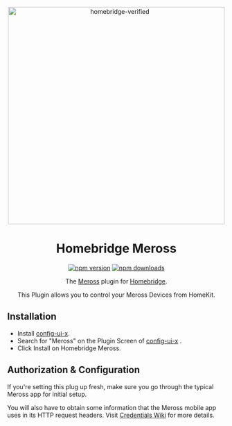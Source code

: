 <span align="center">

<a href="https://github.com/homebridge/verified/blob/master/verified-plugins.json"><img alt="homebridge-verified" src="https://raw.githubusercontent.com/donavanbecker/homebridge-meross/master/meross/Meross_x_Homebridge.svg" width="500px"></a>

# Homebridge Meross

<a href="https://www.npmjs.com/package/homebridge-meross"><img title="npm version" src="https://badgen.net/npm/v/homebridge-meross?icon=npm" ></a>
<a href="https://www.npmjs.com/package/homebridge-meross"><img title="npm downloads" src="https://badgen.net/npm/dt/homebridge-meross?icon=npm" ></a>

<p>The <a href="https://www.meross.com">Meross</a> plugin for
  <a href="https://homebridge.io">Homebridge</a>.

  This Plugin allows you to control your Meross Devices from HomeKit.
</p>

</span>

## Installation
* Install [config-ui-x](https://github.com/oznu/homebridge-config-ui-x).
* Search for "Meross" on the Plugin Screen of [config-ui-x](https://github.com/oznu/homebridge-config-ui-x) .
* Click Install on Homebridge Meross.

## Authorization & Configuration
If you're setting this plug up fresh, make sure you go through the
typical Meross app for initial setup.

You will also have to obtain some information that the Meross mobile
app uses in its HTTP request headers. Visit [Credentials Wiki](https://github.com/donavanbecker/homebridge-meross/wiki/Getting-Credentials) for more details.
